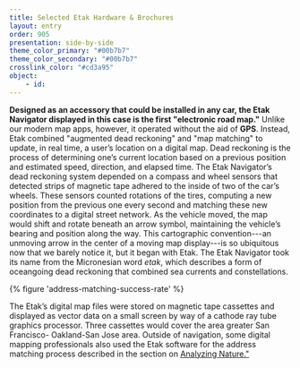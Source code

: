 ```yaml
---
title: Selected Etak Hardware & Brochures
layout: entry
order: 905
presentation: side-by-side
theme_color_primary: "#00b7b7"
theme_color_secondary: "#00b7b7"
crosslink_color: "#cd3a95"
object:
    - id: 
---
```


**Designed as an accessory that could be installed in any car, the Etak Navigator displayed in this case is the first "electronic road map."** Unlike our modern map apps, however, it operated without the aid of **GPS**. Instead, Etak combined "augmented dead reckoning" and "map matching" to update, in real time, a user’s location on a digital map. Dead reckoning is the process of determining one’s current location based on a previous position and estimated speed, direction, and elapsed time. The Etak Navigator’s dead reckoning system depended on a compass and wheel sensors that detected strips of magnetic tape adhered to the inside of two of the car’s wheels. These sensors counted rotations of the tires, computing a new position from the previous one every second and matching these new coordinates to a digital street network. As the vehicle moved, the map would shift and rotate beneath an arrow symbol, maintaining the vehicle’s bearing and position along the way. This cartographic convention---an unmoving arrow in the center of a moving map display---is so ubiquitous now that we barely notice it, but it began with Etak. The Etak Navigator took its name from the Micronesian word *etak*, which describes a form of oceangoing dead reckoning that combined sea currents and constellations.

{% figure 'address-matching-success-rate' %}

The Etak’s digital map files were stored on magnetic tape cassettes and displayed as vector data on a small screen by way of a cathode ray tube graphics processor. Three cassettes would cover the area greater San Francisco- Oakland-San Jose area. Outside of navigation, some digital mapping professionals also used the Etak software for the address matching process described in the section on <a class="crosslink" href="../../05-analyzing-nature/">Analyzing Nature."</a>